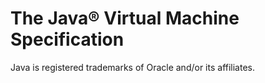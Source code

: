 # The Java® Virtual Machine Specification
Java is registered trademarks of Oracle and/or its affiliates. 
